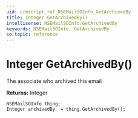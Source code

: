 ```yaml
---
uid: crmscript_ref_NSEMailSOInfo_GetArchivedBy
title: Integer GetArchivedBy()
intellisense: NSEMailSOInfo.GetArchivedBy
keywords: NSEMailSOInfo, GetArchivedBy
so.topic: reference
---
```


# Integer GetArchivedBy()

The associate who archived this email

**Returns:** Integer

```crmscript
NSEMailSOInfo thing;
Integer archivedBy  = thing.GetArchivedBy();
```

